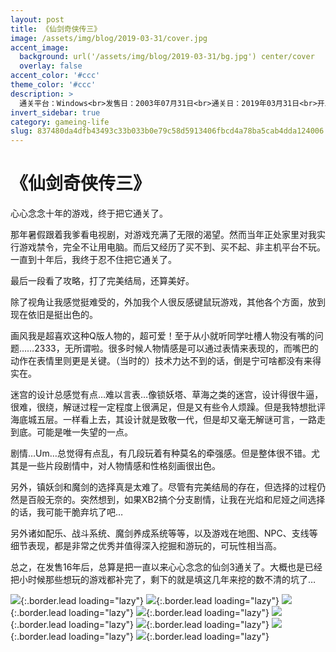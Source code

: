 ```yaml
---
layout: post
title: 《仙剑奇侠传三》
image: /assets/img/blog/2019-03-31/cover.jpg
accent_image: 
  background: url('/assets/img/blog/2019-03-31/bg.jpg') center/cover
  overlay: false
accent_color: '#ccc'
theme_color: '#ccc'
description: >
  通关平台：Windows<br>发售日：2003年07月31日<br>通关日：2019年03月31日<br>开发商：上海软星<br>发行商：大宇资讯<br>个人评分：88
invert_sidebar: true
category: gameing-life
slug: 837480da4dfb43493c33b033b0e79c58d5913406fbcd4a78ba5cab4dda124006
---
```


# 《仙剑奇侠传三》

心心念念十年的游戏，终于把它通关了。

那年暑假跟着我爹看电视剧，对游戏充满了无限的渴望。然而当年正处家里对我实行游戏禁令，完全不让用电脑。而后又经历了买不到、买不起、非主机平台不玩。一直到十年后，我终于忍不住把它通关了。

最后一段看了攻略，打了完美结局，还算美好。

除了视角让我感觉挺难受的，外加我个人很反感键鼠玩游戏，其他各个方面，放到现在依旧是挺出色的。

画风我是超喜欢这种Q版人物的，超可爱！至于从小就听同学吐槽人物没有嘴的问题……2333，无所谓啦。很多时候人物情感是可以通过表情来表现的，而嘴巴的动作在表情里则更是关键。（当时的）技术力达不到的话，倒是宁可啥都没有来得实在。

迷宫的设计总感觉有点…难以言表…像锁妖塔、草海之类的迷宫，设计得很牛逼，很难，很绕，解谜过程一定程度上很满足，但是又有些令人烦躁。但是我特想批评海底城五层。一样看上去，其设计就是致敬一代，但是却又毫无解谜可言，一路走到底。可能是唯一失望的一点。

剧情…Um…总觉得有点乱，有几段玩着有种莫名的牵强感。但是整体很不错。尤其是一些片段剧情中，对人物情感和性格刻画很出色。

另外，镇妖剑和魔剑的选择真是太难了。尽管有完美结局的存在，但选择的过程仍然是百般无奈的。突然想到，如果XB2搞个分支剧情，让我在光焰和尼娅之间选择的话，我可能干脆弃坑了吧…

另外诸如配乐、战斗系统、魔剑养成系统等等，以及游戏在地图、NPC、支线等细节表现，都是非常之优秀并值得深入挖掘和游玩的，可玩性相当高。

总之，在发售16年后，总算是把一直以来心心念念的仙剑3通关了。大概也是已经把小时候那些想玩的游戏都补完了，剩下的就是填这几年来挖的数不清的坑了…

![](/assets/img/blog/2019-03-31/1.jpg){:.border.lead loading="lazy"}
![](/assets/img/blog/2019-03-31/2.jpg){:.border.lead loading="lazy"}
![](/assets/img/blog/2019-03-31/3.jpg){:.border.lead loading="lazy"}
![](/assets/img/blog/2019-03-31/4.jpg){:.border.lead loading="lazy"}
![](/assets/img/blog/2019-03-31/5.jpg){:.border.lead loading="lazy"}
![](/assets/img/blog/2019-03-31/6.jpg){:.border.lead loading="lazy"}
![](/assets/img/blog/2019-03-31/7.jpg){:.border.lead loading="lazy"}
![](/assets/img/blog/2019-03-31/8.jpg){:.border.lead loading="lazy"}

